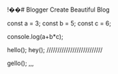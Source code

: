 !��#   B l o g g e r  Create Beautiful Blog

const a = 3;
const b = 5;
const c = 6;

console.log(a+b*c);

hello();
hey();
//////////////////////////

gello();
,,,

